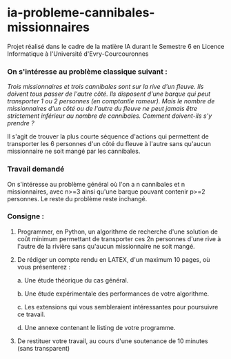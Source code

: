 # ia-probleme-cannibales-missionnaires
Projet réalisé dans le cadre de la matière IA durant le Semestre 6 en Licence Informatique à l'Université d'Evry-Courcouronnes

### On s'intéresse au problème classique suivant :

*Trois missionnaires et trois cannibales sont sur la rive d'un fleuve. Ils doivent tous passer de l'autre côté. Ils disposent d'une barque qui peut transporter 1 ou 2 personnes (en comptantle rameur). Mais le nombre de missionnaires d'un côté ou de l'autre du fleuve ne peut jamais être strictement inférieur au nombre de cannibales. Comment doivent-ils s'y prendre ?*

Il s'agit de trouver la plus courte séquence d'actions qui permettent de transporter les 6 personnes d'un côté du fleuve à l'autre sans qu'aucun missionnaire ne soit mangé par les cannibales.

### Travail demandé

On s'intéresse au problème général où l'on a n cannibales et n missionnaires, avec n>=3 ainsi qu'une barque pouvant contenir p>=2 personnes. Le reste du problème reste inchangé. 

### __Consigne :__ 

1. Programmer, en Python, un algorithme de recherche d'une solution de coût minimum permettant de transporter ces 2n personnes d'une rive à l'autre de la rivière sans qu'aucun missionnaire ne soit mangé.

2. De rédiger un compte rendu en LATEX, d'un maximum 10 pages, où vous présenterez :

    a. Une étude théorique du cas général.
    
    b. Une étude expérimentale des performances de votre algorithme.
    
    c. Les extensions qui vous sembleraient intéressantes pour poursuivre ce travail.
    
    d. Une annexe contenant le listing de votre programme.
    
3. De restituer votre travail, au cours d'une soutenance de 10 minutes (sans transparent)

